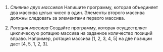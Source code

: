 1. *Слияние двух массивов*
Напишите программу, которая объединяет два массива целых чисел в один. Элементы второго массива должны следовать за элементами первого массива.

2. *Ротация массива*
Создайте программу, которая осуществляет циклическую ротацию массива на заданное количество позиций вправо. Например, ротация массива [1, 2, 3, 4, 5] на две позиции даст [4, 5, 1, 2, 3].